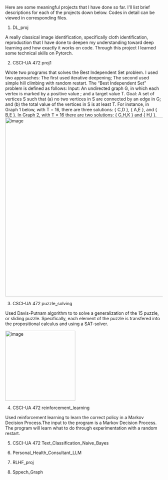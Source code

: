 Here are some meaningful projects that I have done so far. I'll list brief descriptions for each of the projects down below. Codes in detail can be viewed in corresponding files.
1. DL_proj

A really classical image identification, specifically cloth identification, reproduction that I have done to deepen my understanding toward deep learning and how exactly it works on code. Through this project I learned some technical skills on Pytorch. 

2. CSCI-UA 472 proj1

Wrote two programs that solves the Best Independent Set problem. I used two approaches: The first used iterative deepening; The second used simple hill climbing with random restart.
The “Best Independent Set” problem is defined as follows:
Input: An undirected graph G, in which each vertex is marked by a positive value ;
and a target value T.
Goal: A set of vertices S such that (a) no two vertices in S are connected by an edge
in G; and (b) the total value of the vertices in S is at least T.
For instance, in Graph 1 below, with T = 16, there are three solutions:
{ C,D }, { A,E }, and { B,E }.
In Graph 2, with T = 16 there are two solutions: { G,H,K } and { H,I }.
<img width="573" alt="image" src="https://github.com/user-attachments/assets/1b9db72c-30c5-42f7-804a-784fcdb404da" />

3. CSCI-UA 472 puzzle_solving

Used Davis-Putnam algorithm to to solve a generalization of the 15 puzzle, or sliding puzzle. Specifically, each element of the puzzle is transfered into the propositional calculus and using a SAT-solver.

<img width="224" alt="image" src="https://github.com/user-attachments/assets/2a0e8496-b2f6-4e09-9965-d6d15eeabc4a" />

4. CSCI-UA 472 reinforcement_learning

Used reinforcement learning to learn the correct policy in a Markov Decision Process.The input to the program is a Markov Decision Process. The
program will learn what to do through experimentation with a random restart.



5. CSCI-UA 472 Text_Classification_Naive_Bayes

8. Personal_Health_Consultant_LLM

9. RLHF_proj

10. Sppech_Graph


